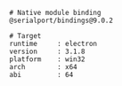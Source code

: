     # Native module binding
    @serialport/bindings@9.0.2

    # Target
    runtime     : electron
    version     : 3.1.8
    platform    : win32
    arch        : x64
    abi         : 64
